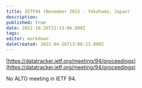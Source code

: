 ```yaml
---
title: IETF94 (November 2015 - Yokohama, Japan)
description: 
published: true
date: 2022-10-26T21:13:06.000Z
tags: 
editor: markdown
dateCreated: 2022-04-26T13:06:23.000Z
---
```


[​https://datatracker.ietf.org/meeting/94/proceedings](https://datatracker.ietf.org/meeting/94/proceedings)

No ALTO meeting in IETF 94.
